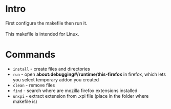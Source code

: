 # Intro
First configure the makefile then run it.<br><br>
This makefile is intended for Linux.


# Commands
- `install` - create files and directories
- `run` - open **about:debugging#/runtime/this-firefox** in firefox, which lets you select temporary addon you created
- `clean` - remove files
- `find` - search where are mozilla firefox extensions installed
- `unxpi` - extract extension from .xpi file (place in the folder where makefile is)

